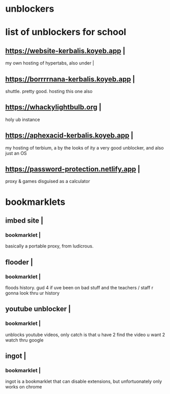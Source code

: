 # unblockers
# list of unblockers for school



## https://website-kerbalis.koyeb.app |
my own hosting of hypertabs, also under | 



## https://borrrrnana-kerbalis.koyeb.app |
shuttle. pretty good. hosting this one also




## https://whackylightbulb.org |
holy ub instance



## https://aphexacid-kerbalis.koyeb.app |
my hosting of terbium, a by the looks of ity
a very good unblocker, and also just an OS



## https://password-protection.netlify.app |
proxy & games disguised as a calculator



# bookmarklets

## imbed site |
### bookmarklet |
basically a portable proxy, from ludicrous.



## flooder |
### bookmarklet |
floods history. gud 4 if uve been on bad stuff and the teachers / staff r gonna look thru ur history



## youtube unblocker |
### bookmarklet |
unblocks youtube videos,  only catch is that u have 2 find the video u want 2 watch thru google




## ingot |
### bookmarklet |
ingot is a bookmarklet that can disable extensions, but unfortuonately only works on chrome
